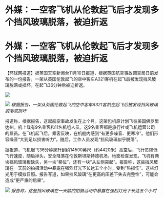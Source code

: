 # 外媒：一空客飞机从伦敦起飞后才发现多个挡风玻璃脱落，被迫折返

# 外媒：一空客飞机从伦敦起飞后才发现多个挡风玻璃脱落，被迫折返

【环球网报道】据英国天空新闻台11月10日报道，根据英国航空事故调查局日前发布的一份报告，一架从英国伦敦起飞的空中客车A321客机在起飞后被发现挡风玻璃脱落或损坏，在起飞36分钟后被迫折返。

![](https://inews.gtimg.com/om_bt/OYIRw7vArRkeagMUPKV7jtvdGW2pGUjNH2q9PxPCvGpr4AA/1000)

![](https://inews.gtimg.com/om_bt/OA2MIdH9vA_DI6QeEujzOtO8-AdjpU5fzSiZojlCloTooAA/1000)
_根据报告，一架从英国伦敦起飞的空中客车A321客机在起飞后被发现挡风玻璃脱落或损坏_

报道称，根据报告，这起航空事故发生在上个月，这架包机原计划飞往美国佛罗里达州。机上载有9名乘客和11名机组人员。这9名乘客都是旅行社或飞机运营公司的雇员。在飞机起飞后，乘客反映，在机舱内感到“有更多噪音、更寒冷”。他们形容噪音“大到足以损害听力”。随后，工作人员发现“挡风玻璃似乎脱落”。

据报道，飞机起飞36分钟爬升到约14500英尺（约4420米）高空后，飞行员降低飞行速度，随后掉头，安全降落在伦敦斯坦斯特德机场。地面检查发现，飞机有两块挡风玻璃板缺失，另一块“移位”，还有一块“从左侧突起”。报告称，这些挡风玻璃在一天前的拍摄活动中暴露在强烈灯光下长达五个小时，受到“热损伤”。这些灯光用于模拟日照。报告写道，如果挡风玻璃“在更高的压差下失去完整性”，可能会造成“更严重的后果”。

![](https://inews.gtimg.com/om_bt/O4Q1ZxQpYCJYhcvoZHvbF6Q00o8cs2F4Ndba176IACmxcAA/1000)
_报告称，这些挡风玻璃在一天前的拍摄活动中暴露在强烈灯光下长达五个小时_

